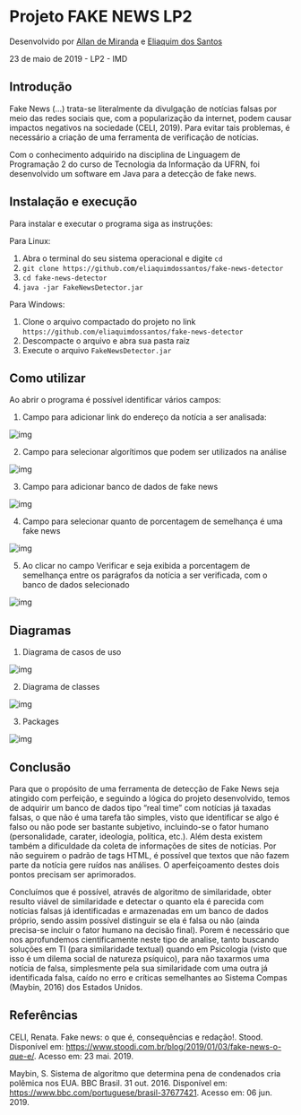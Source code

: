 ﻿# Projeto FAKE NEWS LP2

Desenvolvido  por [Allan de Miranda](https://github.com/allandemiranda)
                e [Eliaquim dos Santos](https://github.com/eliaquimdossantos)

23 de maio de 2019 - LP2 - IMD

## Introdução

Fake News (…) trata-se literalmente da divulgação de notícias falsas por meio das redes sociais que, com a popularização da internet, podem causar impactos negativos na sociedade (CELI, 2019). Para evitar tais problemas, é necessário a criação de uma ferramenta de verificação de notícias.

Com o conhecimento adquirido na disciplina de Linguagem de Programação 2 do curso de Tecnologia da Informação da UFRN, foi desenvolvido um software em Java para a detecção de fake news. 

## Instalação e execução

Para instalar e executar o programa siga as instruções:

Para Linux:

1. Abra o terminal do seu sistema operacional e digite `cd`
2. `git clone https://github.com/eliaquimdossantos/fake-news-detector`
3. `cd fake-news-detector`
4. `java -jar FakeNewsDetector.jar`

Para Windows:

1. Clone o arquivo compactado do projeto no link `https://github.com/eliaquimdossantos/fake-news-detector`
2. Descompacte o arquivo e abra sua pasta raiz
3. Execute o arquivo `FakeNewsDetector.jar`

## Como utilizar

Ao abrir o programa é possível identificar vários campos:

1. Campo para adicionar link do endereço da notícia a ser analisada:
<img src="https://raw.githubusercontent.com/eliaquimdossantos/fake-news-detector/master/img/img3.jpg" alt="img" />

2. Campo para selecionar algorítimos que podem ser utilizados na análise
<img src="https://raw.githubusercontent.com/eliaquimdossantos/fake-news-detector/master/img/img5.jpg" alt="img" />

3. Campo para adicionar banco de dados de fake news
<img src="https://raw.githubusercontent.com/eliaquimdossantos/fake-news-detector/master/img/img6.jpg" alt="img" />

4. Campo para selecionar quanto de porcentagem de semelhança é uma fake news
<img src="https://raw.githubusercontent.com/eliaquimdossantos/fake-news-detector/master/img/img4.jpg" alt="img" />

5. Ao clicar no campo Verificar e seja exibida a porcentagem de semelhança entre os parágrafos da notícia a ser verificada, com o banco de dados selecionado
<img src="https://raw.githubusercontent.com/eliaquimdossantos/fake-news-detector/master/img/img2.jpg" alt="img" />

## Diagramas

1. Diagrama de casos de uso
<img src="https://raw.githubusercontent.com/eliaquimdossantos/fake-news-detector/master/img/uml/Use%20cases.png" alt="img" />

2. Diagrama de classes
<img src="https://raw.githubusercontent.com/eliaquimdossantos/fake-news-detector/master/img/uml/Class%20Diagram.png" alt="img" />

3. Packages
<img src="https://raw.githubusercontent.com/eliaquimdossantos/fake-news-detector/master/img/uml/Packages.png" alt="img" />

## Conclusão

Para que o propósito de uma ferramenta de detecção de Fake News seja atingido com perfeição, e seguindo a lógica do projeto desenvolvido, temos de adquirir um banco de dados tipo “real time” com notícias já taxadas falsas, o que não é uma tarefa tão simples, visto que identificar se algo é falso ou não pode ser bastante subjetivo, incluindo-se o fator humano (personalidade, carater, ideologia, política, etc.). Além desta existem também a dificuldade da coleta de informações de sites de notícias. Por não seguirem o padrão de tags HTML, é possível que textos que não fazem parte da notícia gere ruídos nas análises. O aperfeiçoamento destes dois pontos precisam ser aprimorados.

Concluímos que é possível, através de algoritmo de similaridade, obter resulto viável de similaridade e detectar o quanto ela é parecida com notícias falsas já identificadas e armazenadas em um banco de dados próprio, sendo assim possível distinguir se ela é falsa ou não (ainda precisa-se incluir o fator humano na decisão final). Porem é necessário que nos aprofundemos cientificamente neste tipo de analise, tanto buscando soluções em TI (para similaridade textual) quando em Psicologia (visto que isso é um dilema social de natureza psíquico), para não taxarmos uma notícia de falsa, simplesmente pela sua similaridade com uma outra já identificada falsa, caído no erro e críticas semelhantes ao Sistema Compas (Maybin, 2016) dos Estados Unidos.

## Referências

CELI, Renata. Fake news: o que é, consequências e redação!. Stood. Disponível em: <https://www.stoodi.com.br/blog/2019/01/03/fake-news-o-que-e/>. Acesso em: 23 mai. 2019.

Maybin, S. Sistema de algoritmo que determina pena de condenados cria polêmica nos EUA. BBC Brasil. 31 out. 2016. Disponível em: <https://www.bbc.com/portuguese/brasil-37677421>. Acesso em: 06 jun. 2019.
